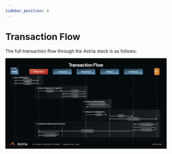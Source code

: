 ```yaml
---
sidebar_position: 8
---
```


# Transaction Flow

The full transaction flow through the Astria stack is as follows:

![Astria Transaction Flow](../assets/transaction-flow.png)
